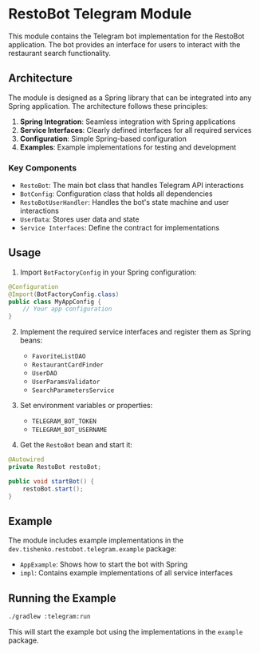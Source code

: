 # RestoBot Telegram Module

This module contains the Telegram bot implementation for the RestoBot application. The bot provides an interface for users to interact with the restaurant search functionality.

## Architecture

The module is designed as a Spring library that can be integrated into any Spring application. The architecture follows these principles:

1. **Spring Integration**: Seamless integration with Spring applications
2. **Service Interfaces**: Clearly defined interfaces for all required services
3. **Configuration**: Simple Spring-based configuration
4. **Examples**: Example implementations for testing and development

### Key Components

- `RestoBot`: The main bot class that handles Telegram API interactions
- `BotConfig`: Configuration class that holds all dependencies 
- `RestoBotUserHandler`: Handles the bot's state machine and user interactions
- `UserData`: Stores user data and state
- `Service Interfaces`: Define the contract for implementations

## Usage

1. Import `BotFactoryConfig` in your Spring configuration:

```java
@Configuration
@Import(BotFactoryConfig.class)
public class MyAppConfig {
    // Your app configuration
}
```

2. Implement the required service interfaces and register them as Spring beans:
   - `FavoriteListDAO`
   - `RestaurantCardFinder`
   - `UserDAO`
   - `UserParamsValidator`
   - `SearchParametersService`

3. Set environment variables or properties:
   - `TELEGRAM_BOT_TOKEN`
   - `TELEGRAM_BOT_USERNAME`

4. Get the `RestoBot` bean and start it:

```java
@Autowired
private RestoBot restoBot;

public void startBot() {
    restoBot.start();
}
```

## Example

The module includes example implementations in the `dev.tishenko.restobot.telegram.example` package:

- `AppExample`: Shows how to start the bot with Spring
- `impl`: Contains example implementations of all service interfaces

## Running the Example

```bash
./gradlew :telegram:run
```

This will start the example bot using the implementations in the `example` package. 